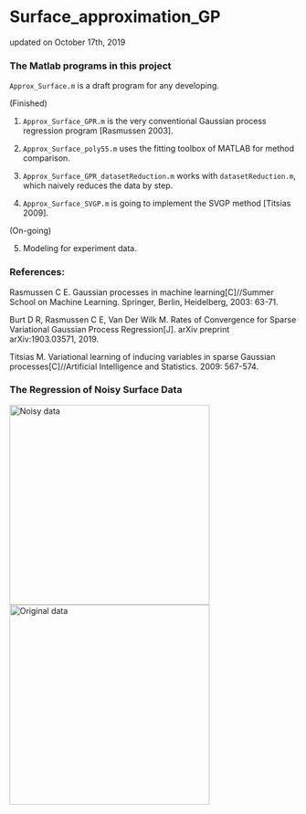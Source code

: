 # Surface_approximation_GP

updated on October 17th, 2019

### The Matlab programs in this project

`Approx_Surface.m` is a draft program for any developing.

(Finished)

1. `Approx_Surface_GPR.m` is the very conventional Gaussian process regression program [Rasmussen 2003].

2. `Approx_Surface_poly55.m` uses the fitting toolbox of MATLAB for method comparison.

3. `Approx_Surface_GPR_datasetReduction.m` works with `datasetReduction.m`, which naively reduces the data by step.

4. `Approx_Surface_SVGP.m` is going to implement the SVGP method [Titsias 2009].

(On-going)

5. Modeling for experiment data.

### References:

Rasmussen C E. Gaussian processes in machine learning[C]//Summer School on Machine Learning. Springer, Berlin, Heidelberg, 2003: 63-71.

Burt D R, Rasmussen C E, Van Der Wilk M. Rates of Convergence for Sparse Variational Gaussian Process Regression[J]. arXiv preprint arXiv:1903.03571, 2019.

Titsias M. Variational learning of inducing variables in sparse Gaussian processes[C]//Artificial Intelligence and Statistics. 2009: 567-574.

### The Regression of Noisy Surface Data

<p float="left">
<img width="350" src=https://user-images.githubusercontent.com/26374671/61990819-6815b180-b082-11e9-93e7-20d8b26ffc7a.png alt="Noisy data" />
<img width="350" src=https://user-images.githubusercontent.com/26374671/61990831-95625f80-b082-11e9-93e5-d926ea108323.png alt="Original data" />
</p>
